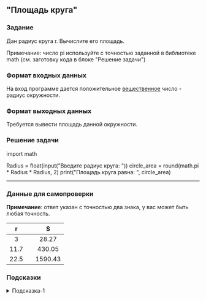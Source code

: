 ## "Площадь круга"

### Задание

Дан радиус круга r. Вычислите его площадь.

Примечание: число pi используйте с точностью заданной в библиотеке math (см. заготовку кода в блоке "Решение задачи")

### Формат входных данных

На вход программе дается положительное [вещественное](https://silvertests.ru/GuideView.aspx?id=32163) число - радиус окружности.

### Формат выходных данных

Требуется вывести площадь данной окружности.

### Решение задачи

import math

Radius = float(input("Введите радиус круга: "))
circle_area = round(math.pi * Radius * Radius, 2)
print("Площадь круга равна: ", circle_area)

---

### Данные для самопроверки

**Примечание**: ответ указан с точностью два знака, у вас может быть любая точность.

|   r   |  |   S   |
| :---: | ---| :---: |
|   3   |  |   28.27  | 
|   11.7   |  |  430.05  | 
|   22.5   |  |   1590.43  |

### Подсказки

<details>
<summary>Подсказка-1</summary>
Формулу площади круга не помните? Не знаете где найти?
</details>
